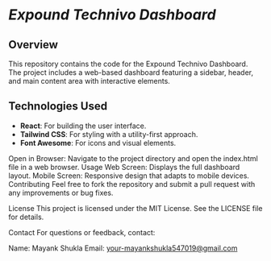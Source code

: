 # *Expound Technivo Dashboard*

## Overview
This repository contains the code for the Expound Technivo Dashboard. The project includes a web-based dashboard featuring a sidebar, header, and main content area with interactive elements.

## Technologies Used
- **React**: For building the user interface.
- **Tailwind CSS**: For styling with a utility-first approach.
- **Font Awesome**: For icons and visual elements.

Open in Browser: Navigate to the project directory and open the index.html file in a web browser.
Usage
Web Screen: Displays the full dashboard layout.
Mobile Screen: Responsive design that adapts to mobile devices.
Contributing
Feel free to fork the repository and submit a pull request with any improvements or bug fixes.

License
This project is licensed under the MIT License. See the LICENSE file for details.

Contact
For questions or feedback, contact:

Name: Mayank Shukla
Email: your-mayankshukla547019@gmail.com


